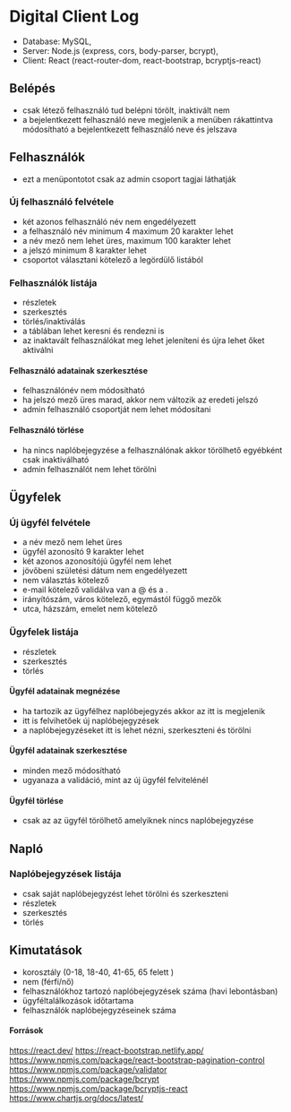 # Digital Client Log
- Database: MySQL,
- Server: Node.js (express, cors, body-parser, bcrypt),
- Client: React (react-router-dom, react-bootstrap, bcryptjs-react)

## Belépés
- csak létező felhasználó tud belépni törölt, inaktivált nem
- a bejelentkezett felhasználó neve megjelenik a menüben rákattintva módosítható a bejelentkezett felhasználó neve és jelszava

## Felhasználók 
- ezt a menüpontotot csak az admin csoport tagjai láthatják

### Új felhasználó felvétele
- két azonos felhasználó név nem engedélyezett
- a felhasználó név minimum 4 maximum 20 karakter lehet
- a név mező nem lehet üres, maximum 100 karakter lehet
- a jelszó minimum 8 karakter lehet 
- csoportot választani kötelező a legördülő listából

### Felhasználók listája
- részletek
- szerkesztés
- törlés/inaktiválás
- a táblában lehet keresni és rendezni is
- az inaktavált felhasználókat meg lehet jeleníteni és újra lehet őket aktiválni

#### Felhasználó adatainak szerkesztése
- felhasználónév nem módosítható
- ha jelszó mező üres marad, akkor nem változik az eredeti jelszó
- admin felhasználó csoportját nem lehet módosítani 

#### Felhasználó törlése
- ha nincs naplóbejegyzése a felhasználónak akkor törölhető egyébként csak inaktiválható
- admin felhasználót nem lehet törölni

## Ügyfelek

### Új ügyfél felvétele
- a név mező nem lehet üres
- ügyfél azonosító 9 karakter lehet
- két azonos azonosítójú űgyfél nem lehet
- jövőbeni születési dátum nem engedélyezett
- nem választás kötelező
- e-mail kötelező validálva van a @ és a .
- irányítószám, város kötelező, egymástól függő mezők
- utca, házszám, emelet nem kötelező

### Ügyfelek listája
- részletek
- szerkesztés
- törlés

####  Ügyfél adatainak megnézése
- ha tartozik az ügyfélhez naplóbejegyzés akkor az itt is megjelenik
- itt is felvihetőek új naplóbejegyzések
- a naplóbejegyzéseket itt is lehet nézni, szerkeszteni és törölni

#### Ügyfél adatainak szerkesztése
- minden mező módosítható
- ugyanaza a validáció, mint az új ügyfél felvitelénél

#### Ügyfél törlése
- csak az az ügyfél törölhető amelyiknek nincs naplóbejegyzése

## Napló

### Naplóbejegyzések listája
- csak saját naplóbejegyzést lehet törölni és szerkeszteni
- részletek
- szerkesztés
- törlés

## Kimutatások
- korosztály (0-18, 18-40, 41-65, 65 felett )
- nem (férfi/nő)
- felhasználókhoz tartozó naplóbejegyzések száma (havi lebontásban)
- ügyféltalálkozások időtartama 
- felhasználók naplóbejegyzéseinek száma 


#### Források
https://react.dev/
https://react-bootstrap.netlify.app/
https://www.npmjs.com/package/react-bootstrap-pagination-control
https://www.npmjs.com/package/validator
https://www.npmjs.com/package/bcrypt
https://www.npmjs.com/package/bcryptjs-react
https://www.chartjs.org/docs/latest/